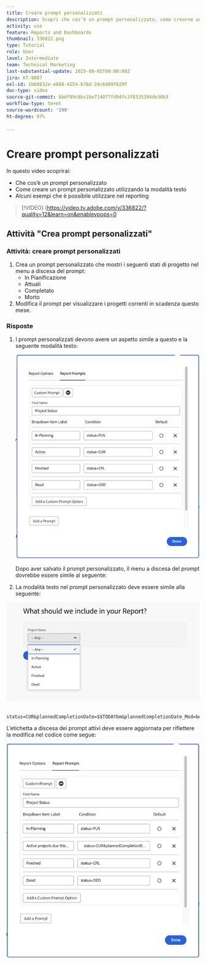 ```yaml
---
title: Creare prompt personalizzati
description: Scopri che cos’è un prompt personalizzato, come crearne uno personalizzato utilizzando la modalità testo e alcuni esempi che è possibile utilizzare nel reporting in Workfront.
activity: use
feature: Reports and Dashboards
thumbnail: 336822.png
type: Tutorial
role: User
level: Intermediate
team: Technical Marketing
last-substantial-update: 2025-08-05T00:00:00Z
jira: KT-9087
exl-id: 1bb0832e-e888-4154-b78d-24c6d69f629f
doc-type: video
source-git-commit: bbdf99c6bc1be714077fd94fc3f8325394de36b3
workflow-type: tm+mt
source-wordcount: '199'
ht-degree: 97%

---
```


# Creare prompt personalizzati

In questo video scoprirai:

* Che cos’è un prompt personalizzato
* Come creare un prompt personalizzato utilizzando la modalità testo
* Alcuni esempi che è possibile utilizzare nel reporting

>[!VIDEO] (https://video.tv.adobe.com/v/336822/?quality=12&learn=on&enablevpops=0

## Attività &quot;Crea prompt personalizzati&quot;


### Attività: creare prompt personalizzati

1. Crea un prompt personalizzato che mostri i seguenti stati di progetto nel menu a discesa del prompt:
   * In Pianificazione
   * Attuali
   * Completato
   * Morto
1. Modifica il prompt per visualizzare i progetti correnti in scadenza questo mese.

### Risposte

1. I prompt personalizzati devono avere un aspetto simile a questo e la seguente modalità testo:

   ![Immagine della schermata per creare un nuovo filtro in modalità testo](assets/cp-01.png)

   Dopo aver salvato il prompt personalizzato, il menu a discesa del prompt dovrebbe essere simile al seguente:

1. La modalità testo nel prompt personalizzato deve essere simile alla seguente:

![Immagine della schermata per creare un nuovo filtro in modalità testo](assets/cp-02.png)

```
   status=CUR&plannedCompletionDate=$$TODAYbm&plannedCompletionDate_Mod=between&plannedCompletionDate_Range=$$TODAYem 
```

L’etichetta a discesa dei prompt attivi deve essere aggiornata per riflettere la modifica nel codice come segue:

![Immagine della schermata per creare un nuovo filtro in modalità testo](assets/cp-02a.png)
